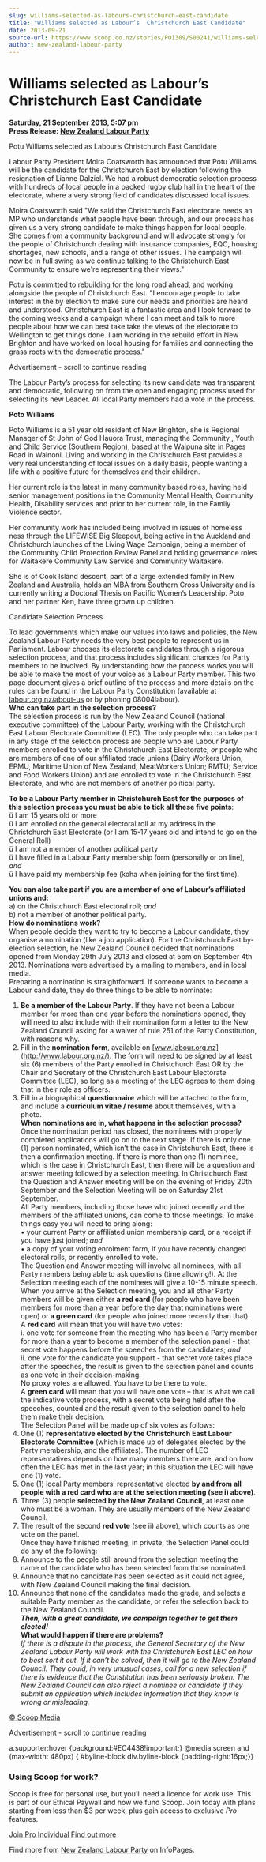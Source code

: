 ```yaml
---
slug: williams-selected-as-labours-christchurch-east-candidate
title: "Williams selected as Labour’s  Christchurch East Candidate"
date: 2013-09-21
source-url: https://www.scoop.co.nz/stories/PO1309/S00241/williams-selected-as-labours-christchurch-east-candidate.htm
author: new-zealand-labour-party
---
```

Williams selected as Labour’s Christchurch East Candidate
=========================================================

**Saturday, 21 September 2013, 5:07 pm**  
**Press Release: [New Zealand Labour Party](https://info.scoop.co.nz/New_Zealand_Labour_Party)**

  
Potu Williams selected as Labour’s Christchurch East Candidate

Labour Party President Moira Coatsworth has announced that Potu Williams will be the candidate for the Christchurch East by election following the resignation of Lianne Dalziel. We had a robust democratic selection process with hundreds of local people in a packed rugby club hall in the heart of the electorate, where a very strong field of candidates discussed local issues.

Moira Coatsworth said \"We said the Christchurch East electorate needs an MP who understands what people have been through, and our process has given us a very strong candidate to make things happen for local people. She comes from a community background and will advocate strongly for the people of Christchurch dealing with insurance companies, EQC, housing shortages, new schools, and a range of other issues. The campaign will now be in full swing as we continue talking to the Christchurch East Community to ensure we're representing their views."

Potu is committed to rebuilding for the long road ahead, and working alongside the people of Christchurch East. "I encourage people to take interest in the by election to make sure our needs and priorities are heard and understood. Christchurch East is a fantastic area and I look forward to the coming weeks and a campaign where I can meet and talk to more people about how we can best take take the views of the electorate to Wellington to get things done. I am working in the rebuild effort in New Brighton and have worked on local housing for families and connecting the grass roots with the democratic process."

Advertisement - scroll to continue reading





The Labour Party’s process for selecting its new candidate was transparent and democratic, following on from the open and engaging process used for selecting its new Leader. All local Party members had a vote in the process.

  
**Poto Williams**

Poto Williams is a 51 year old resident of New Brighton, she is Regional Manager of St John of God Hauora Trust, managing the Community , Youth and Child Service (Southern Region), based at the Waipuna site in Pages Road in Wainoni. Living and working in the Christchurch East provides a very real understanding of local issues on a daily basis, people wanting a life with a positive future for themselves and their children.

Her current role is the latest in many community based roles, having held senior management positions in the Community Mental Health, Community Health, Disability services and prior to her current role, in the Family Violence sector.

Her community work has included being involved in issues of homeless ness through the LIFEWISE Big Sleepout, being active in the Auckland and Christchurch launches of the Living Wage Campaign, being a member of the Community Child Protection Review Panel and holding governance roles for Waitakere Community Law Service and Community Waitakere.

She is of Cook Island descent, part of a large extended family in New Zealand and Australia, holds an MBA from Southern Cross University and is currently writing a Doctoral Thesis on Pacific Women’s Leadership. Poto and her partner Ken, have three grown up children.

  
Candidate Selection Process

To lead governments which make our values into laws and policies, the New Zealand Labour Party needs the very best people to represent us in Parliament. Labour chooses its electorate candidates through a rigorous selection process, and that process includes significant chances for Party members to be involved. By understanding how the process works you will be able to make the most of your voice as a Labour Party member. This two page document gives a brief outline of the process and more details on the rules can be found in the Labour Party Constitution (available at [labour.org.nz/about-us](http://www.labour.org.nz/about-us) or by phoning 08004labour).  
**Who can take part in the selection process?**  
The selection process is run by the New Zealand Council (national executive committee) of the Labour Party, working with the Christchurch East Labour Electorate Committee (LEC). The only people who can take part in any stage of the selection process are people who are Labour Party members enrolled to vote in the Christchurch East Electorate; _or_ people who are members of one of our affiliated trade unions (Dairy Workers Union, EPMU, Maritime Union of New Zealand; MeatWorkers Union; RMTU; Service and Food Workers Union) and are enrolled to vote in the Christchurch East Electorate, and who are not members of another political party.

**To be a Labour Party member in Christchurch East for the purposes of this selection process you must be able to tick all these five points**:  
ü I am 15 years old or more  
ü I am enrolled on the general electoral roll at my address in the Christchurch East Electorate (or I am 15-17 years old and intend to go on the General Roll)  
ü I am not a member of another political party  
ü I have filled in a Labour Party membership form (personally or on line), _and_  
ü I have paid my membership fee (koha when joining for the first time).  
  
**You can also take part if you are a member of one of Labour’s affiliated unions and:**  
a) on the Christchurch East electoral roll; _and_  
b) not a member of another political party.  
**How do nominations work?**  
When people decide they want to try to become a Labour candidate, they organise a nomination (like a job application). For the Christchurch East by-election selection, he New Zealand Council decided that nominations opened from Monday 29th July 2013 and closed at 5pm on September 4th 2013. Nominations were advertised by a mailing to members, and in local media.  
Preparing a nomination is straightforward. If someone wants to become a Labour candidate, they do three things to be able to nominate:  
1) **Be a member of the Labour Party**. If they have not been a Labour member for more than one year before the nominations opened, they will need to also include with their nomination form a letter to the New Zealand Council asking for a waiver of rule 251 of the Party Constitution, with reasons why.  
2) Fill in the **nomination form**, available on [www.labour.org.nz](http://www.labour.org.nz/). The form will need to be signed by at least six (6) members of the Party enrolled in Christchurch East OR by the Chair and Secretary of the Christchurch East Labour Electorate Committee (LEC), so long as a meeting of the LEC agrees to them doing that in their role as officers.  
3) Fill in a biographical **questionnaire** which will be attached to the form, and include a **curriculum vitae / resume** about themselves, with a photo.  
**When nominations are in, what happens in the selection process?**  
Once the nomination period has closed, the nominees with properly completed applications will go on to the next stage. If there is only one (1) person nominated, which isn’t the case in Christchurch East, there is then a confirmation meeting. If there is more than one (1) nominee, which is the case in Christchurch East, then there will be a question and answer meeting followed by a selection meeting. In Christchurch East the Question and Answer meeting will be on the evening of Friday 20th September and the Selection Meeting will be on Saturday 21st September.  
All Party members, including those have who joined recently and the members of the affiliated unions, can come to those meetings. To make things easy you will need to bring along:  
• your current Party or affiliated union membership card, or a receipt if you have just joined; _and_  
• a copy of your voting enrolment form, if you have recently changed electoral rolls, or recently enrolled to vote.  
The Question and Answer meeting will involve all nominees, with all Party members being able to ask questions (time allowing!). At the Selection meeting each of the nominees will give a 10-15 minute speech.  
When you arrive at the Selection meeting, you and all other Party members will be given either **a red card** (for people who have been members for more than a year before the day that nominations were open) or **a green card** (for people who joined more recently than that).  
A **red card** will mean that you will have two votes:  
i. one vote for someone from the meeting who has been a Party member for more than a year to become a member of the selection panel - that secret vote happens before the speeches from the candidates; _and_  
ii. one vote for the candidate you support - that secret vote takes place after the speeches, the result is given to the selection panel and counts as one vote in their decision-making.  
No proxy votes are allowed. You have to be there to vote.  
A **green card** will mean that you will have one vote – that is what we call the indicative vote process, with a secret vote being held after the speeches, counted and the result given to the selection panel to help them make their decision.  
The Selection Panel will be made up of six votes as follows:  
1) One (1) **representative elected by the Christchurch East Labour Electorate Committee** (which is made up of delegates elected by the Party membership, and the affiliates). The number of LEC representatives depends on how many members there are, and on how often the LEC has met in the last year; in this situation the LEC will have one (1) vote.  
2) One (1) local Party members’ representative elected **by and from all people with a red card who are at the selection meeting (see i) above)**.  
3) Three (3) people **selected by the New Zealand Council**, at least one who must be a woman. They are usually members of the New Zealand Council.  
4) The result of the second **red vote** (see ii) above), which counts as one vote on the panel.  
Once they have finished meeting, in private, the Selection Panel could do any of the following:  
1) Announce to the people still around from the selection meeting the name of the candidate who has been selected from those nominated.  
2) Announce that no candidate has been selected as it could not agree, with New Zealand Council making the final decision.  
3) Announce that none of the candidates made the grade, and selects a suitable Party member as the candidate, or refer the selection back to the New Zealand Council.  
_**Then, with a great candidate, we campaign together to get them elected!**_  
**What would happen if there are problems?**  
_If there is a dispute in the process, the General Secretary of the New Zealand Labour Party will work with the Christchurch East LEC on how to best sort it out. If it can’t be solved, then it will go to the New Zealand Council. They could, in very unusual cases, call for a new selection if there is evidence that the Constitution has been seriously broken. The New Zealand Council can also reject a nominee or candidate if they submit an application which includes information that they know is wrong or misleading._  

[© Scoop Media](http://www.scoop.co.nz/about/terms.html)  

Advertisement - scroll to continue reading



a.supporter:hover {background:#EC4438!important;} @media screen and (max-width: 480px) { #byline-block div.byline-block {padding-right:16px;}}

### Using Scoop for work?

Scoop is free for personal use, but you’ll need a licence for work use. This is part of our Ethical Paywall and how we fund Scoop. Join today with plans starting from less than $3 per week, plus gain access to exclusive _Pro_ features.  
  
[Join Pro Individual](https://pro.scoop.co.nz/Individual/?from=ProIn24) [Find out more](https://pro.scoop.co.nz/using-scoop-for-work/?from=ProIn24)

Find more from [New Zealand Labour Party](https://info.scoop.co.nz/New_Zealand_Labour_Party) on InfoPages.